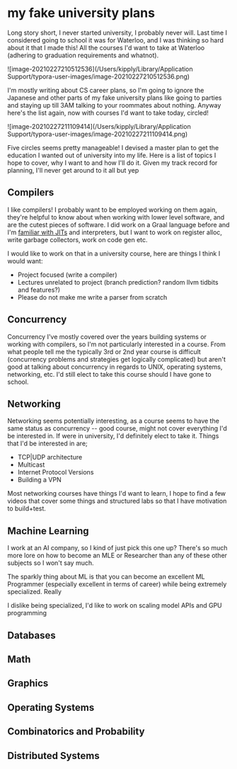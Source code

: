 # my fake university plans

Long story short, I never started university, I probably never will. Last time I considered going to school it was for Waterloo, and I was thinking so hard about it that I made this! All the courses I'd want to take at Waterloo (adhering to graduation requirements and whatnot). 

![image-20210227210512536](/Users/kipply/Library/Application Support/typora-user-images/image-20210227210512536.png)

I'm mostly writing about CS career plans, so I'm going to ignore the Japanese and other parts of my fake university plans like going to parties and staying up till 3AM talking to your roommates about nothing. Anyway here's the list again, now with courses I'd want to take today, circled!  

![image-20210227211109414](/Users/kipply/Library/Application Support/typora-user-images/image-20210227211109414.png)

Five circles seems pretty manageable! I devised a master plan to get the education I wanted out of university into my life. Here is a list of topics I hope to cover, why I want to and how I'll do it. Given my track record for planning, I'll never get around to it all but yep

## Compilers

I like compilers! I probably want to be employed working on them again, they're helpful to know about when working with lower level software, and are the cutest pieces of software. I did work on a Graal language before and I'm [familiar with JITs](https://carolchen.me/blog/jits-impls/) and interpreters, but I want to work on register alloc, write garbage collectors, work on code gen etc. 

I would like to work on that in a university course, here are things I think I would want: 

- Project focused (write a compiler)
- Lectures unrelated to project (branch prediction? random llvm tidbits and features?)
- Please do not make me write a parser from scratch

## Concurrency

Concurrency I've mostly covered over the years building systems or working with compilers, so I'm not particularly interested in a course. From what people tell me the typically 3rd or 2nd year course is difficult (concurrency problems and strategies get logically complicated) but aren't good at talking about concurrency in regards to UNIX, operating systems, networking, etc. I'd still elect to take this course should I have gone to school. 

## Networking

Networking seems potentially interesting, as a course seems to have the same status as concurrency -- good course, might not cover everything I'd be interested in. If were in university, I'd definitely elect to take it. Things that I'd be interested in are; 

- TCP|UDP architecture
- Multicast
- Internet Protocol Versions
- Building a VPN

Most networking courses have things I'd want to learn, I hope to find a few videos that cover some things and structured labs so that I have motivation to build+test.  

## Machine Learning

I work at an AI company, so I kind of just pick this one up? There's so much more lore on how to become an MLE or Researcher than any of these other subjects so I won't say much. 

The sparkly thing about ML is that you can become an excellent ML Programmer (especially excellent in terms of career) while being extremely specialized. Really 

I dislike being specialized, I'd like to work on scaling model APIs and GPU programming 

## Databases



## Math



## Graphics

## Operating Systems

## Combinatorics and Probability

## Distributed Systems

